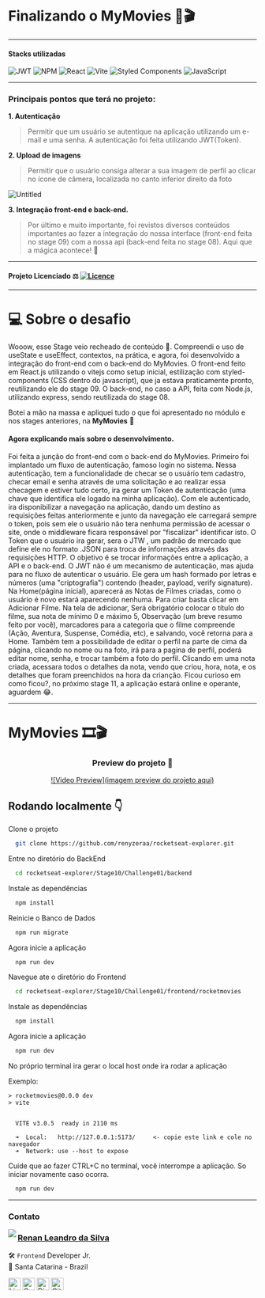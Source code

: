 # Finalizando o MyMovies 🎥🎬

---

#### Stacks utilizadas

![JWT](https://img.shields.io/badge/JWT-black?style=for-the-badge&logo=JSON%20web%20tokens) ![NPM](https://img.shields.io/badge/NPM-%23000000.svg?style=for-the-badge&logo=npm&logoColor=white) ![React](https://img.shields.io/badge/react-%2320232a.svg?style=for-the-badge&logo=react&logoColor=%2361DAFB) ![Vite](https://img.shields.io/badge/vite-%23646CFF.svg?style=for-the-badge&logo=vite&logoColor=white) ![Styled Components](https://img.shields.io/badge/styled--components-DB7093?style=for-the-badge&logo=styled-components&logoColor=white) ![JavaScript](https://img.shields.io/badge/javascript-%23323330.svg?style=for-the-badge&logo=javascript&logoColor=%23F7DF1E)

---

### Principais pontos que terá no projeto:

**1. Autenticação**

> Permitir que um usuário se autentique na aplicação utilizando um e-mail e uma senha. A autenticação foi feita utilizando JWT(Token).

**2. Upload de imagens**

> Permitir que o usuário consiga alterar a sua imagem de perfil ao clicar no ícone de câmera, localizada no canto inferior direito da foto

![Untitled](https://user-images.githubusercontent.com/101990719/185929955-22f52e83-bfbc-49fd-8b06-335fbee60349.png)

**3. Integração front-end e back-end.**

> Por último e muito importante, foi revistos diversos conteúdos importantes ao fazer a integração do nossa interface (front-end feita no stage 09) com a nossa api (back-end feita no stage 08). Aqui que a mágica acontece! 💜

---

#### Projeto Licenciado ⚖ [![Licence](https://img.shields.io/github/license/Ileriayo/markdown-badges?style=for-the-badge)](../../LICENSE)

---

# 💻 Sobre o desafio

Wooow, esse Stage veio recheado de conteúdo 👀. Compreendi o uso de useState e useEffect, contextos, na prática, e agora, foi desenvolvido a integração do front-end com o back-end do MyMovies. O front-end feito em React.js utilizando o vitejs como setup inicial, estilização com styled-components (CSS dentro do javascript), que ja estava praticamente pronto, reutilizando ele do stage 09. O back-end, no caso a API, feita com Node.js, utilizando express, sendo reutilizada do stage 08.

Botei a mão na massa e apliquei tudo o que foi apresentado no módulo e nos stages anteriores, na **MyMovies** 🚀

#### Agora explicando mais sobre o desenvolvimento.

Foi feita a junção do front-end com o back-end do MyMovies. Primeiro foi implantado um fluxo de autenticação, famoso login no sistema. Nessa autenticação, tem a funcionalidade de checar se o usuário tem cadastro, checar email e senha através de uma solicitação e ao realizar essa checagem e estiver tudo certo, ira gerar um Token de autenticação (uma chave que identifica ele logado na minha aplicação).
Com ele autenticado, ira disponibilizar a navegação na aplicação, dando um destino as requisições feitas anteriormente e junto da navegação ele carregará sempre o token, pois sem ele o usuário não tera nenhuma permissão de acessar o site, onde o middleware ficara responsável por "fiscalizar" identificar isto.
O Token que o usuário ira gerar, sera o JTW , um padrão de mercado que define ele no formato .JSON para troca de informações através das requisições HTTP. O objetivo é se trocar informações entre a aplicação, a API e o back-end. O JWT não é um mecanismo de autenticação, mas ajuda para no fluxo de autenticar o usuário. Ele gera um hash formado por letras e números (uma "criptografia") contendo (header, payload, verify signature).
Na Home(página inicial), aparecerá as Notas de Filmes criadas, como o usuário é novo estará aparecendo nenhuma. Para criar basta clicar em Adicionar Filme. Na tela de adicionar, Será obrigatório colocar o título do filme, sua nota de mínimo 0 e máximo 5, Observação (um breve resumo feito por você), marcadores para a categoria que o filme compreende (Ação, Aventura, Suspense, Comédia, etc), e salvando, você retorna para a Home. Também tem a possibilidade de editar o perfil na parte de cima da página, clicando no nome ou na foto, irá para a pagina de perfil, poderá editar nome, senha, e trocar também a foto do perfil.
Clicando em uma nota criada, acessara todos o detalhes da nota, vendo que criou, hora, nota, e os detalhes que foram preenchidos na hora da crianção.
Ficou curioso em como ficou?, no próximo stage 11, a aplicação estará online e operante, aguardem 😂.

---

# MyMovies 🎞🎬

<div align="center">

### Preview do projeto 🤩

[![Video Preview](imagem preview do projeto aqui)](link.aqui)

</div>

## Rodando localmente 👇

Clone o projeto

```bash
  git clone https://github.com/renyzeraa/rocketseat-explorer.git
```

Entre no diretório do BackEnd

```bash
  cd rocketseat-explorer/Stage10/Challenge01/backend
```

Instale as dependências

```bash
  npm install
```

Reinicie o Banco de Dados

```bash
  npm run migrate
```

Agora inicie a aplicação

```bash
  npm run dev
```

Navegue ate o diretório do Frontend

```bash
  cd rocketseat-explorer/Stage10/Challenge01/frontend/rocketmovies
```

Instale as dependências

```bash
  npm install
```

Agora inicie a aplicação

```bash
  npm run dev
```

No próprio terminal ira gerar o local host onde ira rodar a aplicação

Exemplo:

```
> rocketmovies@0.0.0 dev
> vite


  VITE v3.0.5  ready in 2110 ms

  ➜  Local:   http://127.0.0.1:5173/     <- copie este link e cole no navegador
  ➜  Network: use --host to expose

```

Cuide que ao fazer CTRL+C no terminal, você interrompe a aplicação. So iniciar novamente caso ocorra.

```bash
  npm run dev
```

---

### Contato

<img align="left" src="https://www.github.com/renyzeraa.png?size=150">

### [**Renan Leandro da Silva**](https://github.com/renyzeraa)

🛠 `Frontend` Developer Jr. <br>
📍 Santa Catarina - Brazil

<a href="https://www.linkedin.com/in/renyzeraa" target="_blank"><img src="https://img.shields.io/badge/LinkedIn-0077B5?style=flat&logo=linkedin&logoColor=white" alt="LinkedIn Badge" height="25"></a>&nbsp;<a href="mailto:renansilvaytb@gmail.com" target="_blank"><img src="https://img.shields.io/badge/Gmail-D14836?style=flat&logo=gmail&logoColor=white" alt="Gmail Badge" height="25"></a>&nbsp;<a href="#"><img src="https://img.shields.io/badge/Discord-%237289DA.svg?logo=discord&logoColor=white" title="renan_s#7826" alt="Discord Badge" height="25"></a>&nbsp;<a href="https://www.github.com/renyzeraa" target="_blank"><img src="https://img.shields.io/badge/GitHub-100000?style=flat&logo=github&logoColor=white" alt="GitHub Badge" height="25"></a>&nbsp;

<br clear="left"/>
